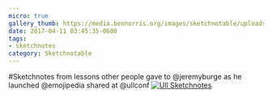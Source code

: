 ```yaml
---
micro: true
gallery_thumb: https://media.bennorris.org/images/sketchnotable/uploads/2018/05e76f753e.jpg
date: 2017-04-11 03:45:35-0600
tags:
- sketchnotes
category: Sketchnotable
---
```


#Sketchnotes from lessons other people gave to @jeremyburge as he launched @emojipedia shared at @ullconf [![Ull Sketchnotes](https://media.bennorris.org/images/sketchnotable/uploads/2018/05e76f753e.jpg)](https://media.bennorris.org/images/sketchnotable/uploads/2018/05e76f753e.jpg)